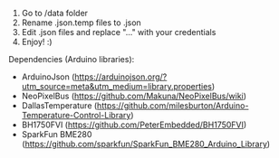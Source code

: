 1. Go to /data folder
2. Rename .json.temp files to .json
3. Edit .json files and replace "..." with your credentials
4. Enjoy! :)

Dependencies (Arduino libraries):

- ArduinoJson (https://arduinojson.org/?utm_source=meta&utm_medium=library.properties)
- NeoPixelBus (https://github.com/Makuna/NeoPixelBus/wiki)
- DallasTemperature (https://github.com/milesburton/Arduino-Temperature-Control-Library)
- BH1750FVI (https://github.com/PeterEmbedded/BH1750FVI)
- SparkFun BME280 (https://github.com/sparkfun/SparkFun_BME280_Arduino_Library)
